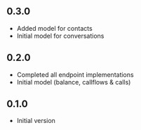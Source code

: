 ## 0.3.0
- Added model for contacts
- Initial model for conversations

## 0.2.0
- Completed all endpoint implementations
- Initial model (balance, callflows & calls)

## 0.1.0
- Initial version
